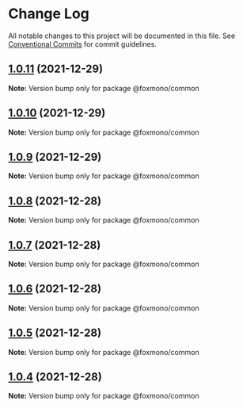 # Change Log

All notable changes to this project will be documented in this file.
See [Conventional Commits](https://conventionalcommits.org) for commit guidelines.

## [1.0.11](https://github.com/alireza-bonab/ts-lerna-yarn-workspaces/compare/@foxmono/common@1.0.10...@foxmono/common@1.0.11) (2021-12-29)

**Note:** Version bump only for package @foxmono/common





## [1.0.10](https://github.com/alireza-bonab/ts-lerna-yarn-workspaces/compare/@foxmono/common@1.0.9...@foxmono/common@1.0.10) (2021-12-29)

**Note:** Version bump only for package @foxmono/common





## [1.0.9](https://github.com/alireza-bonab/ts-lerna-yarn-workspaces/compare/@foxmono/common@1.0.8...@foxmono/common@1.0.9) (2021-12-29)

**Note:** Version bump only for package @foxmono/common





## [1.0.8](https://github.com/alireza-bonab/ts-lerna-yarn-workspaces/compare/@foxmono/common@1.0.7...@foxmono/common@1.0.8) (2021-12-28)

**Note:** Version bump only for package @foxmono/common





## [1.0.7](https://github.com/alireza-bonab/ts-lerna-yarn-workspaces/compare/@foxmono/common@1.0.6...@foxmono/common@1.0.7) (2021-12-28)

**Note:** Version bump only for package @foxmono/common





## [1.0.6](https://github.com/alireza-bonab/ts-lerna-yarn-workspaces/compare/@foxmono/common@1.0.5...@foxmono/common@1.0.6) (2021-12-28)

**Note:** Version bump only for package @foxmono/common





## [1.0.5](https://github.com/alireza-bonab/ts-lerna-yarn-workspaces/compare/@foxmono/common@1.0.4...@foxmono/common@1.0.5) (2021-12-28)

**Note:** Version bump only for package @foxmono/common





## [1.0.4](https://github.com/alireza-bonab/ts-lerna-yarn-workspaces/compare/@foxmono/common@1.0.3...@foxmono/common@1.0.4) (2021-12-28)

**Note:** Version bump only for package @foxmono/common
